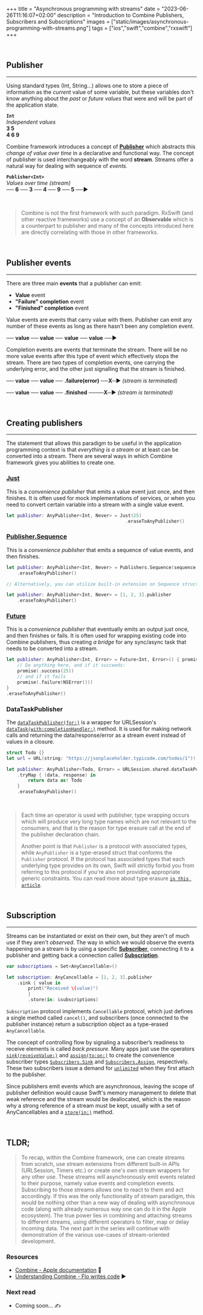 +++
title = "Asynchronous programming with streams"
date = "2023-06-26T11:16:07+02:00"
description = "Introduction to Combine Publishers, Subscribers and Subscriptions"
images = ["static/images/asynchronous-programming-with-streams.png"]
tags = ["ios","swift","combine","rxswift"]
+++

&nbsp;

## Publisher

------

Using standard types (Int, String...) allows one to store a piece of information as the *current* value of some variable, but these variables don't know anything about the *past* or *future values* that were and will be part of the application state.

**`Int`**  
*Independent values*  
  **3     5  
 4   6   9**  

Combine framework introduces a concept of [**Publisher**](https://developer.apple.com/documentation/combine/publisher) which abstracts this *change of value over time* in a declarative and functional way. The concept of publisher is used interchangeably with the word **stream**. Streams offer a natural way for dealing with sequence of *events.* 

**`Publisher<Int>`**  
*Values over time (stream)*  
── **6** ── **3** ── **4** ── **9** ── **5** ──►  

&nbsp;

> Combine is not the first framework with such paradigm. RxSwift (and other reactive frameworks) use a concept of an **Observable** which is a counterpart to publisher and many of the concepts introduced here are directly correlating with those in other frameworks.  
  
&nbsp;

## Publisher events

------

There are three main **events** that a publisher can emit:

- **Value** event
- **"Failure" completion** event
- **"Finished" completion** event

Value events are events that carry value with them. Publisher can emit any number of these events as long as there hasn't been any completion event.

── **value** ── **value** ── **value** ── **value** ──►

Completion events are events that terminate the stream. There will be no more value events after this type of event which effectively stops the stream. There are two types of completion events, one carrying the underlying error, and the other just signalling that the stream is finished.

── **value**  ── **value** ── **.failure(error)** ──**X**─► *(stream is terminated)*

── **value** ── **value** ── **.finished** ────**X**─► *(stream is terminated)*

&nbsp;

## Creating publishers

------

The statement that allows this paradigm to be useful in the application programming context is that *everything is a stream* or at least can be converted into a stream. There are several ways in which Combine framework gives you abilities to create one.

### [**Just**](https://developer.apple.com/documentation/combine/just)

This is a *convenience publisher* that emits a value event just once, and then finishes. It is often used for mock implementations of services, or when you need to convert certain variable into a stream with a single value event.

```swift
let publisher: AnyPublisher<Int, Never> = Just(25)
											.eraseToAnyPublisher()
```

### [**Publisher.Sequence**](https://developer.apple.com/documentation/combine/publishers/sequence)

This is a *convenience publisher* that emits a sequence of value events, and then finishes.

```swift
let publisher: AnyPublisher<Int, Never> = Publishers.Sequence(sequence: [1, 2, 3])
    .eraseToAnyPublisher()

// Alternatively, you can utilize built-in extension on Sequence struct that exposes a .publisher method

let publisher: AnyPublisher<Int, Never> = [1, 2, 3].publisher
    .eraseToAnyPublisher()
```

### [**Future**](https://developer.apple.com/documentation/combine/future)

This is a *convenience publisher* that eventually emits an output just once, and then finishes or fails. It is often used for wrapping existing code into Combine publishers, thus creating *a bridge* for any sync/async task that needs to be converted into a stream.

```swift
let publisher: AnyPublisher<Int, Error> = Future<Int, Error>() { promise in
    // Do anything here, and if it succeeds:
    promise(.success(25))
    // and if it fails
    promise(.failure(NSError()))
}
.eraseToAnyPublisher()
```

### DataTaskPublisher

The [`dataTaskPublisher(for:)`](https://developer.apple.com/documentation/foundation/urlsession/3329708-datataskpublisher) is a wrapper for URLSession's [`dataTask(with:completionHandler:)`](https://developer.apple.com/documentation/foundation/urlsession/1410330-datatask) method. It is used for making network calls and returning the data/response/error as a stream event instead of values in a closure.

```swift
struct Todo {}
let url = URL(string: "https://jsonplaceholder.typicode.com/todos/1")!

let publisher: AnyPublisher<Todo, Error> = URLSession.shared.dataTaskPublisher(for: url)
    .tryMap { (data, response) in
        return data as! Todo
    }
    .eraseToAnyPublisher()
```

&nbsp;

> Each time an operator is used with publisher, type wrapping occurs which will produce very long type names which are not relevant to the consumers, and that is the reason for type erasure call at the end of the publisher declaration chain.
>
> Another point is that `Publisher` is a protocol with associated types, while `AnyPublisher` is a type-erased struct that conforms the `Publisher` protocol. If the protocol has associated types that each underlying type provides on its own, Swift will strictly forbid you from referring to this protocol if you're also not providing appropriate generic constraints. You can read more about type erasure [`in this article`](https://swiftrocks.com/whats-any-understanding-type-erasure-in-swift).

&nbsp;

## Subscription

------

Streams can be instantiated or exist on their own, but they aren't of much use if they aren't *observed*. The way in which we would observe the events happening on a stream is by using a specific [**Subscriber**](https://developer.apple.com/documentation/combine/subscriber), connecting it to a publisher and getting back a connection called [**Subscription**](https://developer.apple.com/documentation/combine/subscription).

```Swift
var subscriptions = Set<AnyCancellable>()

let subscription: AnyCancellable = [1, 2, 3].publisher
    .sink { value in 
		print("Received \(value)") 
		}
		.store(in: &subscriptions)
```

`Subscription` protocol implements `Cancellable` protocol, which just defines a single method called `cancel()`, and subscribers (once connected to the publisher instance) return a subscription object as a type-erased `AnyCancellable`.

The concept of controlling flow by signaling a subscriber’s readiness to receive elements is called *back pressure*. Many apps just use the operators [`sink(receiveValue:)`](https://developer.apple.com/documentation/combine/publisher/sink(receivevalue:)) and [`assign(to:on:)`](https://developer.apple.com/documentation/combine/publisher/assign(to:on:)) to create the convenience subscriber types [`Subscribers.Sink`](https://developer.apple.com/documentation/combine/subscribers/sink) and [`Subscribers.Assign`](https://developer.apple.com/documentation/combine/subscribers/assign), respectively. These two subscribers issue a demand for [`unlimited`](https://developer.apple.com/documentation/combine/subscribers/demand/unlimited) when they first attach to the publisher.

Since publishers emit events which are asynchronous, leaving the scope of publisher definition would cause Swift's memory management to delete that weak reference and the stream would be deallocated, which is the reason why a strong reference of a stream must be kept, usually with a set of AnyCancellables and a [`store(in:)`](https://developer.apple.com/documentation/combine/anycancellable/store(in:)-3hyxs) method.

&nbsp;

## TLDR;

> To recap, within the Combine framework, one can create streams from scratch, use stream extensions from different built-in APIs (URLSession, Timers etc.) or create one's own stream wrappers for any other use. These streams will asynchronously emit events related to their purpose, namely value events and completion events. Subscribing to those streams allows one to react to them and act accordingly.
> If this was the only functionality of stream paradigm, this would be nothing other than a new way of dealing with asynchronous code (along with already numerous way one can do it in the Apple ecosystem).
> The true power lies in combining and attaching streams to different streams, using different operators to filter, map or delay incoming data. 
> The next part in the series will continue with demonstration of the various use-cases of stream-oriented development.

### Resources
- [Combine - Apple documentation](https://developer.apple.com/documentation/combine) 📖
- [Understanding Combine - Flo writes code](https://www.youtube.com/watch?v=rz0yx0Qz2jE) ▶️

### Next read
- Coming soon... ✍️
